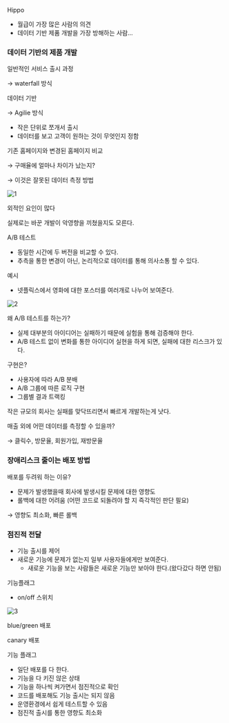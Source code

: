 Hippo

- 월급이 가장 많은 사람의 의견
- 데이터 기반 제품 개발을 가장 방해하는 사람…

### 데이터 기반의 제품 개발

일반적인 서비스 출시 과정

→ waterfall 방식

데이터 기반

→ Agilie 방식

- 작은 단위로 쪼개서 출시
- 데이터를 보고 고객이 원하는 것이 무엇인지 정함

기존 홈페이지와 변경된 홈페이지 비교

→ 구매율에 얼마나 차이가 났는지?

→ 이것은 잘못된 데이터 측정 방법

![1](https://user-images.githubusercontent.com/64204666/194036809-ebe011c0-5c8e-4008-8c4c-3dc85306bce0.png)


외적인 요인이 많다

실제로는 바꾼 개발이 악영향을 끼쳤을지도 모른다.

A/B 테스트

- 동일한 시간에 두 버전을 비교할 수 있다.
- 추측을 통한 변경이 아닌, 논리적으로 데이터를 통해 의사소통 할 수 있다.

예시

- 넷플릭스에서 영화에 대한 포스터를 여러개로 나누어 보여준다.

![2](https://user-images.githubusercontent.com/64204666/194036829-519697ec-9030-46a3-9eba-81142c32cd8d.png)


왜 A/B 테스트를 하는가?

- 실제 대부분의 아이디어는 실패하기 때문에 실험을 통해 검증해야 한다.
- A/B 테스트 없이 변화를 통한 아이디어 실현을 하게 되면, 실패에 대한 리스크가 있다.

구현은?

- 사용자에 따라 A/B 분배
- A/B 그룹에 따른 로직 구현
- 그룹별 결과 트랙킹

작은 규모의 회사는 실패를 맞닥뜨리면서 빠르게 개발하는게 낫다.

매출 외에 어떤 데이터를 측정할 수 있을까?

→ 클릭수, 방문율, 회원가입, 재방문율

### 장애리스크 줄이는 배포 방법

배포를 두려워 하는 이유?

- 문제가 발생했을때 회사에 발생시킬 문제에 대한 영향도
- 롤백에 대한 어려움 (어떤 코드로 되돌려야 할 지 즉각적인 판단 필요)

→ 영향도 최소화, 빠른 롤백

### 점진적 전달

- 기능 출시를 제어
- 새로운 기능에 문제가 없는지 일부 사용자들에게만 보여준다.
    - 새로운 기능을 보는 사람들은 새로운 기능만 보아야 한다.(왔다갔다 하면 안됨)

기능플래그

- on/off 스위치

![3](https://user-images.githubusercontent.com/64204666/194036849-a4f4765c-3663-4a88-aca6-9494b1d2234f.png)


blue/green 배포

canary 배포

기능 플래그

- 일단 배포를 다 한다.
- 기능을 다 키진 않은 상태
- 기능을 하나씩 켜가면서 점진적으로 확인
- 코드를 배포해도 기능 출시는 되지 않음
- 운영환경에서 쉽게 테스트할 수 있음
- 점진적 출시를 통한 영향도 최소화
